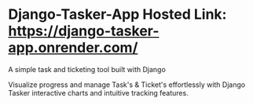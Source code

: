 # Django-Tasker-App Hosted Link: https://django-tasker-app.onrender.com/
A simple task and ticketing tool built with Django

Visualize progress and manage Task's & Ticket's effortlessly with Django Tasker interactive charts and intuitive tracking features.
